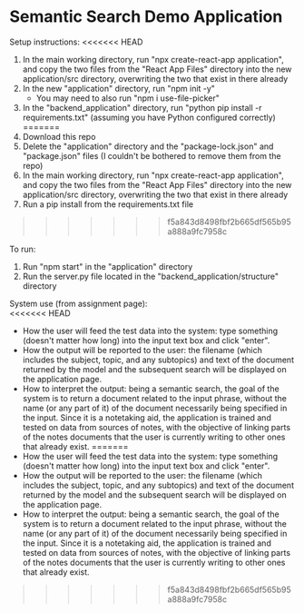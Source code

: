 # Semantic Search Demo Application
Setup instructions:
<<<<<<< HEAD
1. In the main working directory, run "npx create-react-app application", and copy the two files from the "React App Files" directory into the new application/src directory, overwriting the two that exist in there already
2. In the new "application" directory, run "npm init -y"
    - You may need to also run "npm i use-file-picker"
3. In the "backend_application" directory, run "python pip install -r requirements.txt" (assuming you have Python configured correctly)
=======
1. Download this repo
2. Delete the "application" directory and the "package-lock.json" and "package.json" files (I couldn't be bothered to remove them from the repo)
3. In the main working directory, run "npx create-react-app application", and copy the two files from the "React App Files" directory into the new application/src directory, overwriting the two that exist in there already
4. Run a pip install from the requirements.txt file
>>>>>>> f5a843d8498fbf2b665df565b95a888a9fc7958c

To run:
1. Run "npm start" in the "application" directory
2. Run the server.py file located in the "backend_application/structure" directory

System use (from assignment page):  
<<<<<<< HEAD
- How the user will feed the test data into the system: type something (doesn't matter how long) into the input text box and click "enter".
- How the output will be reported to the user: the filename (which includes the subject, topic, and any subtopics) and text of the document returned by the model and the subsequent search will be displayed on the application page.
- How to interpret the output: being a semantic search, the goal of the system is to return a document related to the input phrase, without the name (or any part of it) of the document necessarily being specified in the input. Since it is a notetaking aid, the application is trained and tested on data from sources of notes, with the objective of linking parts of the notes documents that the user is currently writing to other ones that already exist.
=======
- How the user will feed the test data into the system: type something (doesn't matter how long) into the input text box and click "enter".  
- How the output will be reported to the user: the filename (which includes the subject, topic, and any subtopics) and text of the document returned by the model and the subsequent search will be displayed on the application page.  
- How to interpret the output: being a semantic search, the goal of the system is to return a document related to the input phrase, without the name (or any part of it) of the document necessarily being specified in the input. Since it is a notetaking aid, the application is trained and tested on data from sources of notes, with the objective of linking parts of the notes documents that the user is currently writing to other ones that already exist.  
>>>>>>> f5a843d8498fbf2b665df565b95a888a9fc7958c
